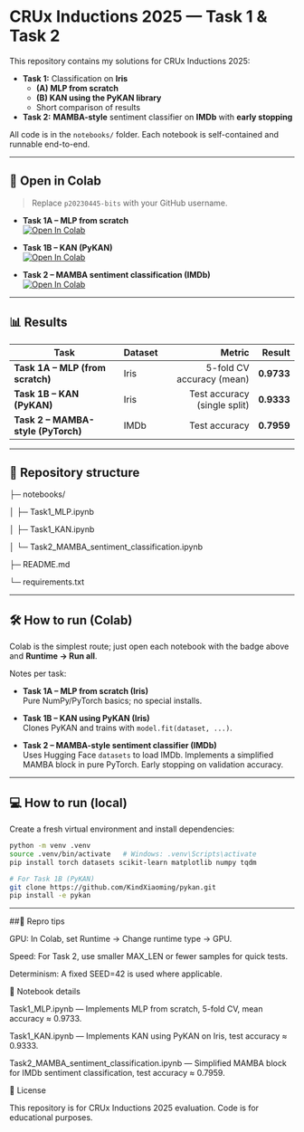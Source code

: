 # CRUx Inductions 2025 — Task 1 & Task 2

This repository contains my solutions for CRUx Inductions 2025:

- **Task 1:** Classification on **Iris**
  - **(A) MLP from scratch**
  - **(B) KAN using the PyKAN library**
  - Short comparison of results
- **Task 2:** **MAMBA-style** sentiment classifier on **IMDb** with **early stopping**

All code is in the `notebooks/` folder. Each notebook is self-contained and runnable end-to-end.

---

## 🚀 Open in Colab

> Replace `p20230445-bits` with your GitHub username.

- **Task 1A – MLP from scratch**  
  [![Open In Colab](https://colab.research.google.com/assets/colab-badge.svg)](https://colab.research.google.com/github/p20230445-bits/crux-inductions-2025/blob/main/notebooks/Task1_MLP.ipynb)

- **Task 1B – KAN (PyKAN)**  
  [![Open In Colab](https://colab.research.google.com/assets/colab-badge.svg)](https://colab.research.google.com/github/p20230445-bits/crux-inductions-2025/blob/main/notebooks/Task1_KAN.ipynb)

- **Task 2 – MAMBA sentiment classification (IMDb)**  
  [![Open In Colab](https://colab.research.google.com/assets/colab-badge.svg)](https://colab.research.google.com/github/p20230445-bits/crux-inductions-2025/blob/main/notebooks/Task2_MAMBA_sentiment_classification.ipynb)

---

## 📊 Results

| Task | Dataset | Metric | Result |
|---|---|---:|---:|
| **Task 1A – MLP (from scratch)** | Iris | 5-fold CV accuracy (mean) | **0.9733** |
| **Task 1B – KAN (PyKAN)** | Iris | Test accuracy (single split) | **0.9333** |
| **Task 2 – MAMBA-style (PyTorch)** | IMDb | Test accuracy | **0.7959** |

---

## 📂 Repository structure
├─ notebooks/

│ ├─ Task1_MLP.ipynb

│ ├─ Task1_KAN.ipynb

│ └─ Task2_MAMBA_sentiment_classification.ipynb

├─ README.md

└─ requirements.txt

---

## 🛠 How to run (Colab)

Colab is the simplest route; just open each notebook with the badge above and **Runtime → Run all**.  

Notes per task:

- **Task 1A – MLP from scratch (Iris)**  
  Pure NumPy/PyTorch basics; no special installs.

- **Task 1B – KAN using PyKAN (Iris)**  
  Clones PyKAN and trains with `model.fit(dataset, ...)`.

- **Task 2 – MAMBA-style sentiment classifier (IMDb)**  
  Uses Hugging Face `datasets` to load IMDb. Implements a simplified MAMBA block in pure PyTorch. Early stopping on validation accuracy.

---

## 💻 How to run (local)

Create a fresh virtual environment and install dependencies:

```bash
python -m venv .venv
source .venv/bin/activate   # Windows: .venv\Scripts\activate
pip install torch datasets scikit-learn matplotlib numpy tqdm

# For Task 1B (PyKAN)
git clone https://github.com/KindXiaoming/pykan.git
pip install -e pykan
```
---

##🔄 Repro tips

GPU: In Colab, set Runtime → Change runtime type → GPU.

Speed: For Task 2, use smaller MAX_LEN or fewer samples for quick tests.

Determinism: A fixed SEED=42 is used where applicable.

📘 Notebook details

Task1_MLP.ipynb — Implements MLP from scratch, 5-fold CV, mean accuracy ≈ 0.9733.

Task1_KAN.ipynb — Implements KAN using PyKAN on Iris, test accuracy ≈ 0.9333.

Task2_MAMBA_sentiment_classification.ipynb — Simplified MAMBA block for IMDb sentiment classification, test accuracy ≈ 0.7959.

📜 License

This repository is for CRUx Inductions 2025 evaluation. Code is for educational purposes.
